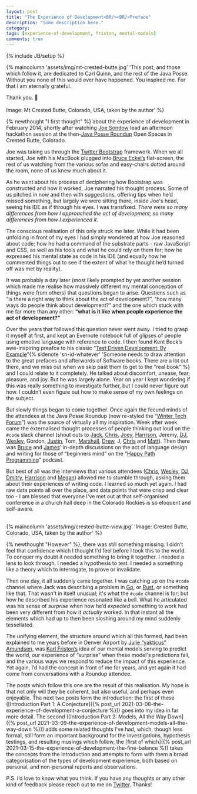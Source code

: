 ```yaml
---
layout: post
title: "The Experience of Development<BR/><BR/>Preface"
description: "Some description here."
category:
tags: [experience-of-development, friston, mental-models]
comments: true
---
```

{% include JB/setup %}

{% maincolumn 'assets/img/mt-crested-butte.jpg' 'This post, and those which follow it, are dedicated to Carl Quinn, and the rest of the Java Posse. Without you none of this would ever have happened.  You inspired me.  For that I am eternally grateful. 

Thank you. 🙏 <BR/><BR/>Image: Mt Crested Butte, Colorado, USA, taken by the author' %}

{% newthought "I first thought" %} about the experience of development in February 2014, shortly after watching [Joe Sondow](https://twitter.com/joesondow) lead an afternoon hackathon session at the then-[Java Posse Roundup](http://javaposse.com/) Open Spaces in Crested Butte, Colorado. 

Joe was taking us through the [Twitter Bootstrap](https://getbootstrap.com/) framework. When we all started, Joe with his MacBook plugged into [Bruce Eckel’s](https://twitter.com/BruceEckel) flat-screen, the rest of us watching from the various sofas and easy-chairs dotted around the room, none of us knew much about it. 

As he went about his process of deciphering how Bootstrap was constructed and how it worked, Joe narrated his thought process. Some of us pitched in now and then with suggestions, offering tips when he’d missed something, but largely we were sitting there, inside Joe's head, seeing his IDE as if through his eyes. I was transfixed. _There were so many differences from how I approached the act of development; so many differences from how I experienced it_. 

The conscious realisation of this only struck me later. While it had been unfolding in front of my eyes I had simply wondered at how Joe reasoned about code; how he had a command of the substrate parts - raw JavaScript and CSS, as well as his tools and what he could rely on them for; how he expressed his mental state as code in his IDE (and equally how he commented things out to see if the extent of what he thought he’d turned off was met by reality).

It was probably a day later (most likely prompted by yet another session which made me realise how massively different my mental conception of things were from others) that questions began to arise. Questions such as “is there a right way to think about the act of development?”, “how many ways do people think about development?” and the one which stuck with me far more than any other: **“what is it like when people experience the act of development?”**

Over the years that followed this question never went away. I tried to grasp it myself at first, and kept an Evernote notebook full of glipses of people using emotive language with reference to code. I then found Kent Beck’s awe-inspiring preafce to his classic “[Test Driven Development: By Example](https://www.goodreads.com/book/show/387190.Test_Driven_Development)”{% sidenote 'sn-id-whatever' 'Someone needs to draw attention to the great prefaces and afterwords of Software books. There are a lot out there, and we miss out when we skip past them to get to the "real book"'%} and I could relate to it completely. He talked about discomfort, unease, fear, pleasure, and joy. But he was largely alone. Year on year I kept wondering if this was really something to investigate further, but I could never figure out how. I couldn’t even figure out how to make sense of my own feelings on the subject. 

But slowly things began to come together. Once again the fecund minds of the attendees at the Java Posse Roundup (now re-styled the “[Winter Tech Forum](https://www.wintertechforum.com/)”) was the source of virtually all my inspiration. Week after week came the externalised thought processes of people thinking out loud on the ```#code``` slack channel (shout outs to [Jack](https://twitter.com/jackgene), [Chris](https://twitter.com/CJPhelps), [Joey](https://twitter.com/joeygibson), [Harrison](https://twitter.com/harrison_briner), Jeremy, [DJ](https://twitter.com/dhagberg), [Wesley](https://github.com/wfhartford/), Gordon, [Justin](https://twitter.com/quidryan), Tom, [Marshall](https://twitter.com/runswithbricks), [Drew](https://twitter.com/dinomite), J, [Chris](https://twitter.com/topher1120) and [Matt](https://twitter.com/mattgrommes)). Then there was [Bruce](https://twitter.com/BruceEckel) and [James](https://twitter.com/_JamesWard)' in-depth discussions on the act of language design and writing for those of “beginners mind” on the “[Happy Path Programming](https://twitter.com/HappyPathProg)” podcast. 

But best of all was the interviews that various attendees ([Chris](https://twitter.com/CJPhelps), [Wesley](https://github.com/wfhartford/), [DJ](https://twitter.com/dhagberg), [Dmitry](https://twitter.com/dkarlinsky), [Harrison](https://twitter.com/harrison_briner) and [Megan](https://github.com/swampdragons)) allowed me to stumble through, asking them about their experiences of writing code. I learned so much yet again. I had raw data points all over the place, and data points that were crisp and clear too - I am blessed that everyone I've met out at that self-organised conference in a church hall deep in the Colorado Rockies is so eloquent and self-aware. <BR/><BR/>

{% maincolumn 'assets/img/crested-butte-view.jpg' 'Image: Crested Butte, Colorado, USA, taken by the author' %}

{% newthought "However" %}, there was still something missing. I didn’t feel that confidence which I thought I'd feel before I took this to the world. To conquer my doubt it needed something to bring it together. I needed a lens to look through. I needed a hypothesis to test. I needed a something like a theory which to interrogate, to prove or invalidate. 

Then one day, it all suddenly came together. I was catching up on the ```#code``` channel where Jack was describing a problem in [Go](https://golang.org/), or [Rust](https://www.rust-lang.org/), or something like that.  That wasn't in itself unusual; it's what the ```#code``` channel is for; but how he described his experience resonated like a bell. What he articulated was his sense of _surprise_ when how he’d _expected_ something to work had been very different from how it _actually_ worked. In that instant all the elements which had up to then been sloshing around my mind suddenly tessellated. 

The unifying element, the structure around which all this formed, had been explained to me years before in Denver Airport by [Julie “yakticus” Amundsen](https://twitter.com/yakticus), was [Karl Friston’s](https://en.wikipedia.org/wiki/Karl_J._Friston) idea of our mental models serving to predict the world, our experience of “surprise” when these model's predictions fail, and the various ways we respond to reduce the impact of this experience.  Yet again, I’d had the concept in front of me for years, and yet again it had come from conversations with a Roundup attendee. 

The posts which follow this one are the result of this realisation. My hope is that not only will they be coherent, but also useful, and perhaps even enjoyable. The next two posts form the introduction: the first of these ([Introduction Part 1: A Conjecture]({% post_url 2021-03-08-the-experience-of-development-a-conjecture %})) goes into my idea in far more detail. The second ([Introduction Part 2: Models, All the Way Down]({% post_url 2021-03-09-the-experience-of-development-models-all-the-way-down %})) adds some related thoughts I've had, which, though less formal, still form an important background for the investigations, hypothesis testings, and resulting musings which follow, the [first of which]({% post_url 2021-03-15-the-experience-of-development-the-fine-balance %}) takes the concepts from the introduction and attempts to form with them a broad categorisation of the types of development experience, both based on personal, and non-personal reports and observations.

P.S. I’d love to know what you think. If you have any thoughts or any other kind of feedback please reach out to me on [Twitter](https://twitter.com/al94781).  Thanks!
